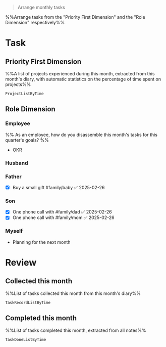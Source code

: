 > Arrange monthly tasks

%%Arrange tasks from the "Priority First Dimension" and the "Role Dimension" respectively%%

# Task

## Priority First Dimension
%%A list of projects experienced during this month, extracted from this month's diary, with automatic statistics on the percentage of time spent on projects%%
```LifeOS
ProjectListByTime
```

## Role Dimension
### Employee
%% As an employee, how do you disassemble this month's tasks for this quarter's goals? %%
- OKR
### Husband
### Father
- [x] Buy a small gift #family/baby ✅ 2025-02-26
### Son
- [x] One phone call with #family/dad ✅ 2025-02-26
- [x] One phone call with #family/mom ✅ 2025-02-26
### Myself
- Planning for the next month

# Review
## Collected this month
%%List of tasks collected this month from this month's diary%%
```LifeOS
TaskRecordListByTime
```

## Completed this month
%%List of tasks completed this month, extracted from all notes%%
```LifeOS
TaskDoneListByTime
```

